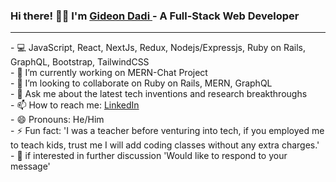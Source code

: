 ### Hi there! 👋👋 I'm  <a href="https://gideondadi.netlify.app/">Gideon Dadi </a> - A Full-Stack Web Developer

<hr />
- 💻 JavaScript, React, NextJs, Redux, Nodejs/Expressjs, Ruby on Rails, GraphQL, Bootstrap, TailwindCSS<br/>
- 🔭 I’m currently working on MERN-Chat Project <br/>
- 👯 I’m looking to collaborate on Ruby on Rails, MERN, GraphQL <br/>
- 💬 Ask me about the latest tech inventions and research breakthroughs <br/>
- 📫 How to reach me: <a href="https://www.linkedin.com/in/gideon-akamisoko-dadi">LinkedIn </a> <br/>
- 😄 Pronouns: He/Him <br/>
- ⚡ Fun fact: 'I was a teacher before venturing into tech, if you employed me to teach kids, trust me I will add coding classes without any extra charges.' <br/>
- 🤙 if interested in further discussion
  'Would like to respond to your message'<br/>
